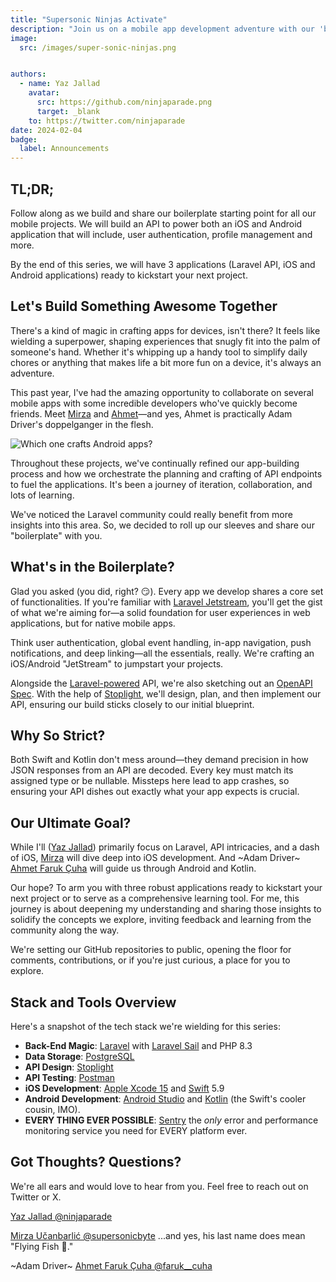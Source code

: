 ```yaml
---
title: "Supersonic Ninjas Activate"
description: "Join us on a mobile app development adventure with our 'boilerplate,' designed to streamline your projects with essential features inspired by Laravel Jetstream, but for iOS/Android. Dive into our journey of crafting, learning, and sharing in the Laravel community alongside developers Mirza and Ahmet. 🚀📱"
image:
  src: /images/super-sonic-ninjas.png


authors:
  - name: Yaz Jallad
    avatar:
      src: https://github.com/ninjaparade.png
      target: _blank
    to: https://twitter.com/ninjaparade
date: 2024-02-04
badge:
  label: Announcements
---
```

## TL;DR;

Follow along as we build and share our boilerplate starting point for all our mobile projects. We will build an API to power both an iOS and Android application that will include, user authentication, profile management and more.

By the end of this series, we will have 3 applications (Laravel API, iOS and Android applications) ready to kickstart your next project. 

## Let's Build Something Awesome Together

There's a kind of magic in crafting apps for devices, isn't there? It feels like wielding a superpower, shaping experiences that snugly fit into the palm of someone's hand. Whether it's whipping up a handy tool to simplify daily chores or anything that makes life a bit more fun on a device, it's always an adventure.

This past year, I've had the amazing opportunity to collaborate on several mobile apps with some incredible developers who've quickly become friends. Meet [Mirza](https://twitter.com/supersonicbyte) and [Ahmet](https://twitter.com/faruk__cuha)—and yes, Ahmet is practically Adam Driver's doppelganger in the flesh. 

![Which one crafts Android apps?](/images/which-is-which.png "Spot the difference")

Throughout these projects, we've continually refined our app-building process and how we orchestrate the planning and crafting of API endpoints to fuel the applications. It's been a journey of iteration, collaboration, and lots of learning.

We've noticed the Laravel community could really benefit from more insights into this area. So, we decided to roll up our sleeves and share our "boilerplate" with you.

## What's in the Boilerplate?

Glad you asked (you did, right? 😏). Every app we develop shares a core set of functionalities. If you're familiar with [Laravel Jetstream](https://jetstream.laravel.com/introduction.html), you'll get the gist of what we're aiming for—a solid foundation for user experiences in web applications, but for native mobile apps.

Think user authentication, global event handling, in-app navigation, push notifications, and deep linking—all the essentials, really. We're crafting an iOS/Android "JetStream" to jumpstart your projects.

Alongside the [Laravel-powered](https://laravel.com) API, we're also sketching out an [OpenAPI Spec](https://en.wikipedia.org/wiki/OpenAPI_Specification). With the help of [Stoplight](https://stoplight.io/), we'll design, plan, and then implement our API, ensuring our build sticks closely to our initial blueprint.

## Why So Strict?

Both Swift and Kotlin don't mess around—they demand precision in how JSON responses from an API are decoded. Every key must match its assigned type or be nullable. Missteps here lead to app crashes, so ensuring your API dishes out exactly what your app expects is crucial. 

## Our Ultimate Goal?

While I'll ([Yaz Jallad](https://twitter.com/ninjaparade)) primarily focus on Laravel, API intricacies, and a dash of iOS, [Mirza](https://twitter.com/supersonicbyte) will dive deep into iOS development. And ~Adam Driver~ [Ahmet Faruk Çuha](https://twitter.com/faruk__cuha) will guide us through Android and Kotlin.

Our hope? To arm you with three robust applications ready to kickstart your next project or to serve as a comprehensive learning tool. For me, this journey is about deepening my understanding and sharing those insights to solidify the concepts we explore, inviting feedback and learning from the community along the way.

We're setting our GitHub repositories to public, opening the floor for comments, contributions, or if you're just curious, a place for you to explore.

## Stack and Tools Overview

Here's a snapshot of the tech stack we're wielding for this series:
- **Back-End Magic**: [Laravel](https://laravel.com) with [Laravel Sail](https://laravel.com/docs/10.x/sail) and PHP 8.3
- **Data Storage**: [PostgreSQL](https://www.postgresql.org)
- **API Design**: [Stoplight](https://stoplight.io/)
- **API Testing**: [Postman](https://www.postman.com/)
- **iOS Development**: [Apple Xcode 15](https://developer.apple.com/xcode/) and [Swift](https://developer.apple.com/swift/) 5.9
- **Android Development**: [Android Studio](https://developer.android.com/studio) and [Kotlin](https://kotlinlang.org/) (the Swift's cooler cousin, IMO).
- **EVERY THING EVER POSSIBLE**: [Sentry](https://sentry.io) the _only_ error and performance monitoring service you need for EVERY platform ever. 

## Got Thoughts? Questions?

We're all ears and would love to hear from you. Feel free to reach out on Twitter or X.

[Yaz Jallad @ninjaparade](https://twitter.com/ninjaparade)

[Mirza Učanbarlić @supersonicbyte](https://twitter.com/supersonicbyte) ...and yes, his last name does mean "Flying Fish 🐠."

~Adam Driver~ [Ahmet Faruk Çuha @faruk__cuha](https://twitter.com/faruk__cuha) 
